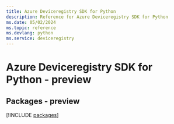 ```yaml
---
title: Azure Deviceregistry SDK for Python
description: Reference for Azure Deviceregistry SDK for Python
ms.date: 05/02/2024
ms.topic: reference
ms.devlang: python
ms.service: deviceregistry
---
```

# Azure Deviceregistry SDK for Python - preview
## Packages - preview
[!INCLUDE [packages](deviceregistry-index.md)]